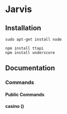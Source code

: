 Jarvis
======

## Installation
    sudo apt-get install node

    npm install ttapi
    npm install underscore

## Documentation

### Commands

#### Public Commands

#### casino ()
